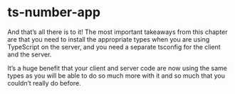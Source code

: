 # ts-number-app

And that’s all there is to it! The most important takeaways from this chapter are
that you need to install the appropriate types when you are using TypeScript on the
server, and you need a separate tsconfig for the client and the server.

It’s a huge benefit that your client and server code are now using the same types as
you will be able to do so much more with it and so much that you couldn’t really do
before.
